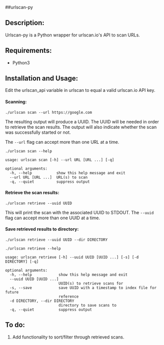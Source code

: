 ##urlscan-py

## Description:

Urlscan-py is a Python wrapper for urlscan.io's API to scan URLs.


## Requirements:

- Python3


## Installation and Usage:

Edit the urlscan_api variable in urlscan to equal a valid urlscan.io API key.


#### Scanning:

`./urlscan scan --url https://google.com`

The resulting output will produce a UUID. The UUID will be needed in order to retrieve the scan results. The output will also indicate whether the scan was successfully started or not.

The `--url` flag can accept more than one URL at a time.


```
./urlscan scan --help

usage: urlscan scan [-h] --url URL [URL ...] [-q]

optional arguments:
  -h, --help           show this help message and exit
  --url URL [URL ...]  URL(s) to scan
  -q, --quiet          suppress output
```


#### Retrieve the scan results:

`./urlscan retrieve --uuid UUID`

This will print the scan with the associated UUID to STDOUT. The `--uuid` flag can accept more than one UUID at a time.

#### Save retrieved results to directory:

`./urlscan retrieve --uuid UUID --dir DIRECTORY`

```
./urlscan retrieve --help

usage: urlscan retrieve [-h] --uuid UUID [UUID ...] [-s] [-d DIRECTORY] [-q]

optional arguments:
  -h, --help            show this help message and exit
  --uuid UUID [UUID ...]
                        UUID(s) to retrieve scans for
  -s, --save            save UUID with a timestamp to index file for future
                        reference
  -d DIRECTORY, --dir DIRECTORY
                        directory to save scans to
  -q, --quiet           suppress output
```


## To do:

1.  Add functionality to sort/filter through retrieved scans.
